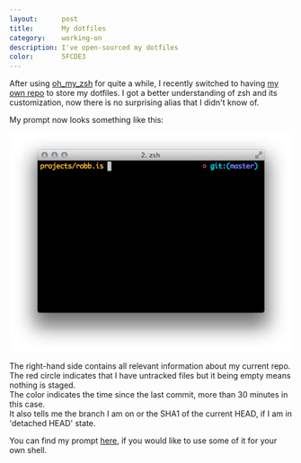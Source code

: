 ```yaml
---
layout:      post
title:       My dotfiles
category:    working-on
description: I've open-sourced my dotfiles
color:       5FCDE3
---
```


After using [oh_my_zsh][oh_my_zsh] for quite a while, I recently switched to
having [my own repo][dotfiles] to store my dotfiles.
I got a better understanding of zsh and its customization, now there is no
surprising alias that I didn't know of.

My prompt now looks something like this:

<div class="image">
    <img src='/img/prompt.png' alt='My prompt'/>
</div>

The right-hand side contains all relevant information about my current repo.
The red circle indicates that I have untracked files but it being empty means
nothing is staged.<br />
The color indicates the time since the last commit, more than 30 minutes in this
case.<br />
It also tells me the branch I am on or the SHA1 of the current HEAD, if I am in
'detached HEAD' state.

You can find my prompt [here][prompt], if you would like to use some of it for
your own shell.

[oh_my_zsh]: https://github.com/robbyrussell/oh-my-zsh
[dotfiles]:  https://github.com/robb/.dotfiles
[prompt]:    https://github.com/robb/.dotfiles/blob/master/zsh/prompt.zsh
